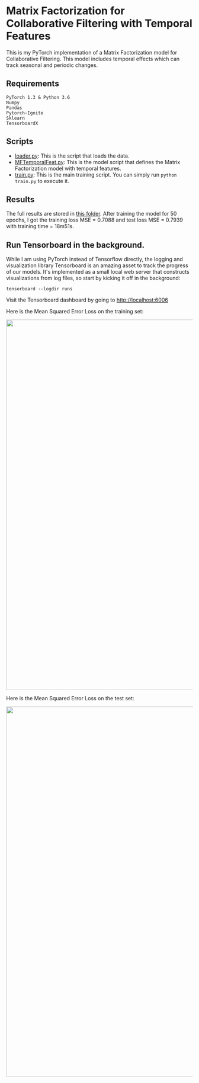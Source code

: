 # Matrix Factorization for Collaborative Filtering with Temporal Features

This is my PyTorch implementation of a Matrix Factorization model for Collaborative Filtering. This model includes temporal effects which can track seasonal and periodic changes.

## Requirements
```
PyTorch 1.3 & Python 3.6
Numpy
Pandas
Pytorch-Ignite
Sklearn
TensorboardX
```

## Scripts
* [loader.py](https://github.com/khanhnamle1994/transfer-rec/blob/master/Matrix-Factorization-Experiments/MF-Temporal-Features/loader.py): This is the script that loads the data.
* [MFTemporalFeat.py](https://github.com/khanhnamle1994/transfer-rec/blob/master/Matrix-Factorization-Experiments/MF-Temporal-Features/MFTemporalFeat.py): This is the model script that defines the Matrix Factorization model with temporal features.
* [train.py](https://github.com/khanhnamle1994/transfer-rec/blob/master/Matrix-Factorization-Experiments/MF-Temporal-Features/train.py): This is the main training script. You can simply run `python train.py` to execute it.

## Results
The full results are stored in [this folder](https://github.com/khanhnamle1994/transfer-rec/tree/master/Matrix-Factorization-Experiments/MF-Temporal-Features/results). After training the model for 50 epochs, I got the training loss MSE = 0.7088 and test loss MSE = 0.7939 with training time = 18m51s.

## Run Tensorboard in the background.
While I am using PyTorch instead of Tensorflow directly, the logging and visualization library Tensorboard is an amazing asset to track the progress of our models. It's implemented as a small local web server that constructs visualizations from log files, so start by kicking it off in the background:

```
tensorboard --logdir runs
```

Visit the Tensorboard dashboard by going to [http://localhost:6006](http://localhost:6006)

Here is the Mean Squared Error Loss on the training set:

<img src="https://github.com/khanhnamle1994/transfer-rec/blob/master/Matrix-Factorization-Experiments/MF-Temporal-Features/loss_mse.svg" width="1000" />

Here is the Mean Squared Error Loss on the test set:

<img src="https://github.com/khanhnamle1994/transfer-rec/blob/master/Matrix-Factorization-Experiments/MF-Temporal-Features/validation_avg_loss.svg" width="1000" />
